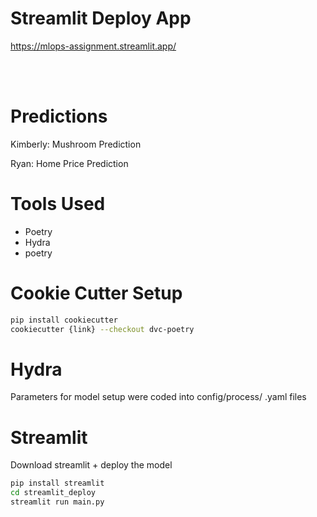 # Streamlit Deploy App
https://mlops-assignment.streamlit.app/

<br><br>

# Predictions
<p>Kimberly: Mushroom Prediction</p>
<p>Ryan: Home Price Prediction</p>

# Tools Used
- Poetry
- Hydra
- poetry

# Cookie Cutter Setup
```bash
pip install cookiecutter
cookiecutter {link} --checkout dvc-poetry
```
# Hydra 
Parameters for model setup were coded into config/process/ .yaml files

# Streamlit
Download streamlit + deploy the model
```bash
pip install streamlit
cd streamlit_deploy
streamlit run main.py
```
